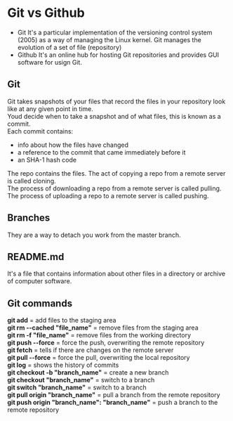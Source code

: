 # Git vs Github
- Git
It's a particular implementation of the versioning control system (2005) as a way of managing the Linux kernel. Git manages the evolution of a set of file (repository)
- Github
It's an online hub for hosting Git repositories and provides GUI software for usign Git.

## Git
Git takes snapshots of your files that record the files in your repository look like at any given point in time. <br>
Youd decide when to take a snapshot and of what files, this is known as a commit. <br>
Each commit contains:
- info about how the files have changed
- a reference to the commit that came immediately before it
- an SHA-1 hash code

The repo contains the files. The act of copying a repo from a remote server is called cloning. <br>
The process of downloading a repo from a remote server is called pulling. <br>
The process of uploading a repo to a remote server is called pushing. <br>

## Branches
They are a way to detach you work from the master branch. <br>

## README.md
It's a file that contains information about other files in a directory or archive of computer software. <br>

## Git commands
**git add** = add files to the staging area <br>
**git rm --cached "file_name"**	= remove files from the staging area <br>
**git rm -f "file_name"** = remove files from the working directory <br>
**git push --force** = force the push, overwriting the remote repository <br>
**git fetch** = tells if there are changes on the remote server <br>
**git pull --force** = force the pull, overwriting the local repository <br>
**git log** = shows the history of commits <br>
**git checkout -b "branch_name"** = create a new branch <br>
**git checkout "branch_name"** = switch to a branch <br>
**git switch "branch_name"** = switch to a branch <br>
**git pull origin "branch_name"** = pull a branch from the remote repository <br>
**git push origin "branch_name": "branch_name"** = push a branch to the remote repository <br>